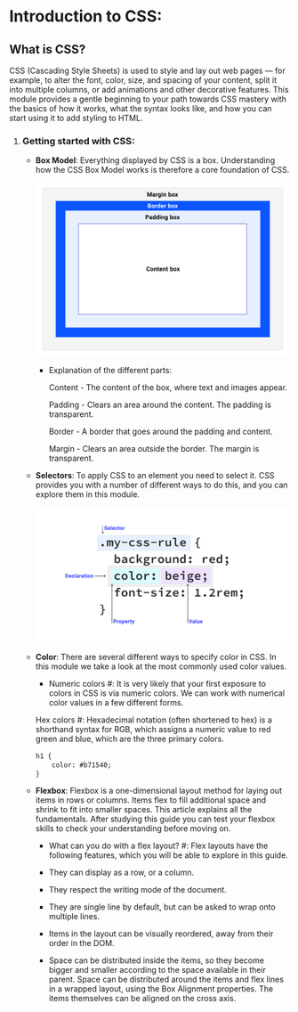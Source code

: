 # Introduction to CSS:
## What is CSS?
CSS (Cascading Style Sheets) is used to style and lay out web pages — for example, to alter the font, color, size, and spacing of your content, split it into multiple columns, or add animations and other decorative features. This module provides a gentle beginning to your path towards CSS mastery with the basics of how it works, what the syntax looks like, and how you can start using it to add styling to HTML.

1. ### Getting started with CSS:
    - **Box Model**: Everything displayed by CSS is a box. Understanding how the CSS Box Model works is therefore a core foundation of CSS.

        ![CSS Box Model](img/box_model.svg)

        - Explanation of the different parts:

            Content - The content of the box, where text and images appear.

            Padding - Clears an area around the content. The padding is transparent.

            Border - A border that goes around the padding and content.

            Margin - Clears an area outside the border. The margin is transparent.

    - **Selectors**: To apply CSS to an element you need to select it. CSS provides you with a number of different ways to do this, and you can explore them in this module.

        ![CSS Box Model](img/css_rule.svg)


    - **Color**: There are several different ways to specify color in CSS. In this module we take a look at the most commonly used color values.

        - Numeric colors #: It is very likely that your first exposure to colors in CSS is via numeric colors. We can work with numerical color values in a few different forms.

        Hex colors #: Hexadecimal notation (often shortened to hex) is a shorthand syntax for RGB, which assigns a numeric value to red green and blue, which are the three primary colors.

        ``` 
        h1 {
            color: #b71540;
        }

        ```
        
    - **Flexbox**: Flexbox is a one-dimensional layout method for laying out items in rows or columns. Items flex to fill additional space and shrink to fit into smaller spaces. This article explains all the fundamentals. After studying this guide you can test your flexbox skills to check your understanding before moving on.

        - What can you do with a flex layout? #: Flex layouts have the following features, which you will be able to explore in this guide.

        - They can display as a row, or a column.
        - They respect the writing mode of the document.
        - They are single line by default, but can be asked to wrap onto multiple lines.
        - Items in the layout can be visually reordered, away from their order in the DOM.
        - Space can be distributed inside the items, so they become bigger and smaller according to the space available in their parent.
    Space can be distributed around the items and flex lines in a wrapped layout, using the Box Alignment properties.
    The items themselves can be aligned on the cross axis.
